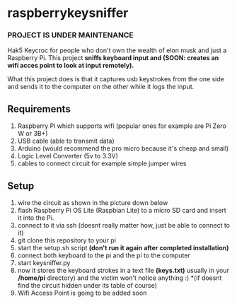 # raspberrykeysniffer
### **PROJECT IS UNDER MAINTENANCE**
Hak5 Keycroc for people who don't own the wealth of elon musk and just a Raspberry Pi. This project **sniffs keyboard input and (SOON: creates an wifi acces point to look at input remotely).**

What this project does is that it captures usb keystrokes from the one side and sends it to the computer on the other while it logs the input.
## Requirements
1. Raspberry Pi which supports wifi (popular ones for example are Pi Zero W or 3B+)
2. USB cable (able to transmit data)
3. Arduino (would recommend the pro micro because it's cheap and small)
4. Logic Level Converter (5v to 3.3V)
5. cables to connect circuit for example simple jumper wires 

## Setup
1. wire the circuit as shown in the picture down below
2. flash Raspberry Pi OS Lite (Raspbian Lite) to a micro SD card and insert it into the Pi.
3. connect to it via ssh (doesnt really matter how, just be able to connect to it)
4. git clone this repository to your pi
5. start the setup.sh script **(don't run it again after completed installation)**
6. connect both keyboard to the pi and the pi to the computer
7. start keysniffer.py
8. now it stores the keyboard strokes in a text file **(keys.txt)** usually in your **/home/pi** directory) and the victim won't notice anything :) *(if doesnt find the circuit hidden under its table of course)
9. Wifi Access Point is going to be added soon
